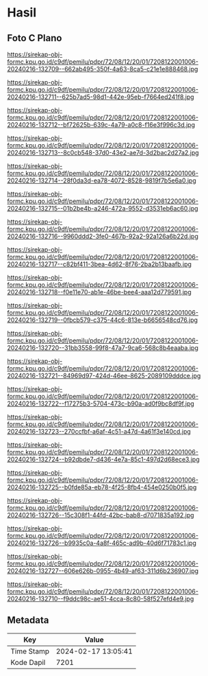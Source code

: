 # Hasil

## Foto C Plano

https://sirekap-obj-formc.kpu.go.id/c9df/pemilu/pdpr/72/08/12/20/01/7208122001006-20240216-132709--662ab495-350f-4a63-8ca5-c21e1e888468.jpg

https://sirekap-obj-formc.kpu.go.id/c9df/pemilu/pdpr/72/08/12/20/01/7208122001006-20240216-132711--625b7ad5-98d1-442e-95eb-f7664ed241f8.jpg

https://sirekap-obj-formc.kpu.go.id/c9df/pemilu/pdpr/72/08/12/20/01/7208122001006-20240216-132712--bf72625b-639c-4a79-a0c8-f16e3f996c3d.jpg

https://sirekap-obj-formc.kpu.go.id/c9df/pemilu/pdpr/72/08/12/20/01/7208122001006-20240216-132713--8c0cb548-37d0-43e2-ae7d-3d2bac2d27a2.jpg

https://sirekap-obj-formc.kpu.go.id/c9df/pemilu/pdpr/72/08/12/20/01/7208122001006-20240216-132714--28f0da3d-ea78-4072-8528-9819f7b5e6a0.jpg

https://sirekap-obj-formc.kpu.go.id/c9df/pemilu/pdpr/72/08/12/20/01/7208122001006-20240216-132715--01b2be4b-a246-472a-9552-d3531eb6ac60.jpg

https://sirekap-obj-formc.kpu.go.id/c9df/pemilu/pdpr/72/08/12/20/01/7208122001006-20240216-132716--9960ddd2-3fe0-467b-92a2-92a126a6b22d.jpg

https://sirekap-obj-formc.kpu.go.id/c9df/pemilu/pdpr/72/08/12/20/01/7208122001006-20240216-132717--c82bf411-3bea-4d62-8f76-2ba2b13baafb.jpg

https://sirekap-obj-formc.kpu.go.id/c9df/pemilu/pdpr/72/08/12/20/01/7208122001006-20240216-132718--f0e11e70-ab1e-46be-bee4-aaa12d779591.jpg

https://sirekap-obj-formc.kpu.go.id/c9df/pemilu/pdpr/72/08/12/20/01/7208122001006-20240216-132719--0fbcb579-c375-44c6-813e-b6656548cd76.jpg

https://sirekap-obj-formc.kpu.go.id/c9df/pemilu/pdpr/72/08/12/20/01/7208122001006-20240216-132720--31bb3558-99f8-47a7-9ca6-568c8b4eaaba.jpg

https://sirekap-obj-formc.kpu.go.id/c9df/pemilu/pdpr/72/08/12/20/01/7208122001006-20240216-132721--84969d97-424d-46ee-8625-2089109dddce.jpg

https://sirekap-obj-formc.kpu.go.id/c9df/pemilu/pdpr/72/08/12/20/01/7208122001006-20240216-132722--f17275b3-5704-473c-b90a-ad0f9bc8df9f.jpg

https://sirekap-obj-formc.kpu.go.id/c9df/pemilu/pdpr/72/08/12/20/01/7208122001006-20240216-132723--270ccfbf-a6af-4c51-a47d-4a61f3e140cd.jpg

https://sirekap-obj-formc.kpu.go.id/c9df/pemilu/pdpr/72/08/12/20/01/7208122001006-20240216-132724--b92dbde7-d436-4e7a-85c1-497d2d68ece3.jpg

https://sirekap-obj-formc.kpu.go.id/c9df/pemilu/pdpr/72/08/12/20/01/7208122001006-20240216-132725--b0fde85a-eb78-4f25-8fb4-454e0250b0f5.jpg

https://sirekap-obj-formc.kpu.go.id/c9df/pemilu/pdpr/72/08/12/20/01/7208122001006-20240216-132726--15c308f1-44fd-42bc-bab8-d7071835a192.jpg

https://sirekap-obj-formc.kpu.go.id/c9df/pemilu/pdpr/72/08/12/20/01/7208122001006-20240216-132726--b9935c0a-4a8f-465c-ad9b-40d6f71783c1.jpg

https://sirekap-obj-formc.kpu.go.id/c9df/pemilu/pdpr/72/08/12/20/01/7208122001006-20240216-132727--606e626b-0955-4b49-af63-311d6b236907.jpg

https://sirekap-obj-formc.kpu.go.id/c9df/pemilu/pdpr/72/08/12/20/01/7208122001006-20240216-132710--f9ddc98c-ae51-4cca-8c80-58f527efd4e9.jpg


## Metadata

| Key        | Value               |
| ---------- | ------------------- |
| Time Stamp | 2024-02-17 13:05:41 |
| Kode Dapil | 7201                |



